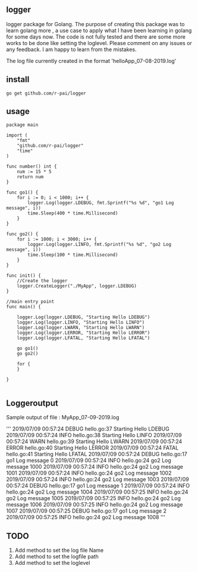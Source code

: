 ## logger
logger package for Golang. The purpose of creating this package was to learn golang more , a use case 
to apply what I have been learning in golang for some days now.
The code is not fully tested and there are some more works to be done like setting the loglevel.
Please comment on any issues or any feedback. I am happy to learn from the mistakes.

The log file currently created in the format 'helloApp_07-08-2019.log' 

## install
```
go get github.com/r-pai/logger
```

## usage
```golang
package main

import (
	"fmt"
	"github.com/r-pai/logger"
	"time"
)

func number() int {
	num := 15 * 5
	return num
}

func go1() {
	for i := 0; i < 1000; i++ {
		logger.Log(logger.LDEBUG, fmt.Sprintf("%s %d", "go1 Log message", i))
		time.Sleep(400 * time.Millisecond)
	}
}

func go2() {
	for i := 1000; i < 3000; i++ {
		logger.Log(logger.LINFO, fmt.Sprintf("%s %d", "go2 Log message", i))
		time.Sleep(100 * time.Millisecond)
	}
}

func init() {
	//Create the logger
	logger.CreateLogger("./MyApp", logger.LDEBUG)
}

//main entry point
func main() {

	logger.Log(logger.LDEBUG, "Starting Hello LDEBUG")
	logger.Log(logger.LINFO, "Starting Hello LINFO")
	logger.Log(logger.LWARN, "Starting Hello LWARN")
	logger.Log(logger.LERROR, "Starting Hello LERROR")
	logger.Log(logger.LFATAL, "Starting Hello LFATAL")

	go go1()
	go go2()

	for {
	}

}


```
## Loggeroutput

Sample output of file : MyApp_07-09-2019.log

'''
2019/07/09 00:57:24 DEBUG  hello.go:37  Starting Hello LDEBUG
2019/07/09 00:57:24 INFO   hello.go:38  Starting Hello LINFO
2019/07/09 00:57:24 WARN   hello.go:39  Starting Hello LWARN
2019/07/09 00:57:24 ERROR  hello.go:40  Starting Hello LERROR
2019/07/09 00:57:24 FATAL  hello.go:41  Starting Hello LFATAL
2019/07/09 00:57:24 DEBUG  hello.go:17  go1 Log message 0
2019/07/09 00:57:24 INFO   hello.go:24  go2 Log message 1000
2019/07/09 00:57:24 INFO   hello.go:24  go2 Log message 1001
2019/07/09 00:57:24 INFO   hello.go:24  go2 Log message 1002
2019/07/09 00:57:24 INFO   hello.go:24  go2 Log message 1003
2019/07/09 00:57:24 DEBUG  hello.go:17  go1 Log message 1
2019/07/09 00:57:24 INFO   hello.go:24  go2 Log message 1004
2019/07/09 00:57:25 INFO   hello.go:24  go2 Log message 1005
2019/07/09 00:57:25 INFO   hello.go:24  go2 Log message 1006
2019/07/09 00:57:25 INFO   hello.go:24  go2 Log message 1007
2019/07/09 00:57:25 DEBUG  hello.go:17  go1 Log message 2
2019/07/09 00:57:25 INFO   hello.go:24  go2 Log message 1008
'''

## TODO
1. Add method to set the log file Name
2. Add method to set the logfile path 
3. Add method to set the loglevel



